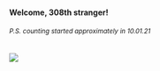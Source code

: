 #### Welcome, 308th stranger!

###### <sup>P.S. counting started approximately in 10.01.21</sup>

<img src="https://kraftwerk28.pp.ua/vcnt.png"></img>
